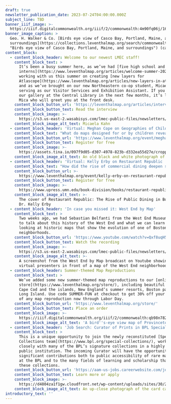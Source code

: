 ```yaml
---
draft: true
newsletter_publication_date: 2023-07-24T04:00:00.000Z
subject_line: TBD
banner_iiif_image: >-
  https://iiif.digitalcommonwealth.org/iiif/2/commonwealth:4m90fq06j/1664,2361,8689,2296/1200,/0/default.jpg
banner_image_caption: >
  Geo. H. Walker & Co. [Birds eye view of Casco Bay, Portland, Maine, and
  surroundings](https://collections.leventhalmap.org/search/commonwealth:r494vs43c
  "Birds eye view of Casco Bay, Portland, Maine, and surroundings") (ca. 1906)
content_block:
  - content_block_header: Welcome to our newest LMEC staff!
    content_block_text: >
      It’s been a busy summer here, as we’ve had [five high school and college
      interns](https://www.leventhalmap.org/articles/welcome-summer-2023-interns/)
      working with us this summer on creating [new layers for
      Atlascope](https://www.leventhalmap.org/articles/new-layers-in-atlascope/)
      and as we’ve brought on our new Northeastern co-op student, Micaela Kahn,
      serving as our Visitor Services and Exhibition Assistant. If you stop by
      our gallery at the Central Library in the next few months, it’s likely
      Mica who will greet you at the front desk. 
    content_block_button_url: 'https://leventhalmap.org/articles/interview-with-micaela-kahn'
    content_block_button_text: Read the interview
    content_block_image: >-
      https://s3.us-east-2.wasabisys.com/lmec-public-files/newsletters/mica-kahn.jpg
    content_block_image_alt_text: Micaela Kahn
  - content_block_header: 'Virtual: Meghan Cope on Geographies of Childhood · July 25, 12:00 pm ET'
    content_block_text: "What do maps designed for or by children reveal about the conditions, spaces, and places of childhood? What insights can be gained about the historical geographies of childhood from primary source material? Join us on Tuesday, July 25 at 12:00 pm ET with\_Dr. Meghan Cope\_for a virtual talk on the conditions and experiences of childhood in early twentieth-century New England.\_This talk is free and open to the public. It will broadcast live to our\_[Facebook page](https://www.facebook.com/bplmaps)\_and\_[YouTube channel](https://www.youtube.com/@LeventhalMapEducationCenter).\n"
    content_block_button_url: 'https://www.leventhalmap.org/event/meghan-cope-geographies-of-childhood/'
    content_block_button_text: Register for free
    content_block_image: >-
      https://assets.tina.io/097f9d05-d307-4978-823b-d332ea55d27e/cropped-playground2.jpeg
    content_block_image_alt_text: An old black and white photograph of children playing on a playground
  - content_block_header: 'Virtual: Kelly Erby on Restaurant Republic · August 14, 12:00 pm ET'
    content_block_text: "How did the rise of commercial dining deepen social fragmentation in nineteenth-century Boston? J\uFEFFoin us on Monday, August 14 at 12:00 pm ET with\_Dr. Kelly Erby\_for a virtual talk on her book,\_[Restaurant Republic: The Rise of Public Dining in Boston](https://www.upress.umn.edu/book-division/books/restaurant-republic). Restaurant Republic\_sheds light on how commercial dining both reflected and helped shape growing fragmentation along lines of race, class, and gender—from the elite Tremont House, which served fashionable French cuisine, to such plebeian and ethnic venues as oyster saloons and Chinese chop suey houses\n"
    content_block_button_url: >-
      https://www.leventhalmap.org/event/kelly-erby-on-restaurant-republic-the-rise-of-public-dining-in-boston/ 
    content_block_button_text: Register for free
    content_block_image: >-
      https://www.upress.umn.edu/book-division/books/restaurant-republic/@@images/image/mini
    content_block_image_alt_text: >-
      The cover of Restaurant Republic: The Rise of Public Dining in Boston by
      Dr. Kelly Erby
  - content_block_header: 'In case you missed it: West End by Map'
    content_block_text: >
      Two weeks ago, we had Sebastian Belfanti from the West End Museum join us
      to talk about this history of the West End and what we can learn from
      looking at historic maps that show the evolution of one of Boston’s oldest
      neighborhoods. 
    content_block_button_url: 'https://www.youtube.com/watch?v=Qxf8uqH55Ho'
    content_block_button_text: Watch the recording
    content_block_image: >-
      https://s3.us-east-2.wasabisys.com/lmec-public-files/newsletters/west-end-by-map-recording.jpg
    content_block_image_alt_text: >-
      A screenshot from the West End by Map broadcast on Youtube showing two
      virtual presenters in front of a map of the West End neighborhood
  - content_block_header: Summer-themed Map Reproductions
    content_block_text: >
      We’ve added some new summer-themed map reproductions to our [online gift
      store](https://www.leventhalmap.org/store/), including beautiful images of
      Cape Cod and the islands, New England’s summer resorts, Boston parks, and
      Long Island. Use code SUMMER-FUN at checkout to get 30% off your purchase
      of any map reproduction now through Labor Day.
    content_block_button_url: 'https://www.leventhalmap.org/store/'
    content_block_button_text: Place an order
    content_block_image: >-
      https://iiif.digitalcommonwealth.org/iiif/2/commonwealth:qb98n782n/full/500,/0/default.jpg
    content_block_image_alt_text: 'A bird''s-eye view map of Provincetown, MA'
  - content_block_header: 'Job Search: Curator of Prints in BPL Special Collections'
    content_block_text: >
      This is a unique opportunity to join the newly reconstituted [Special
      Collections team](https://www.bpl.org/special-collections/), working
      closely with many of the BPL’s signature collections in a highly visible
      public institution. The incoming Curator will have the opportunity to make
      significant contributions both to public accessibility of rare materials
      at the BPL and to the many fields of learning and scholarship that rely on
      these collections.
    content_block_button_url: 'https://aam-us-jobs.careerwebsite.com/job/curator-of-prints/69974655/'
    content_block_button_text: Learn more or apply
    content_block_image: >-
      https://d4804za1f1gw.cloudfront.net/wp-content/uploads/sites/30/2022/08/MicrosoftTeams-image-444x444.jpg?ver=220823180441
    content_block_image_alt_text: An up-close photograph of the card catalogs in the BPL Special Collections
introductory_text: ''
---
```







